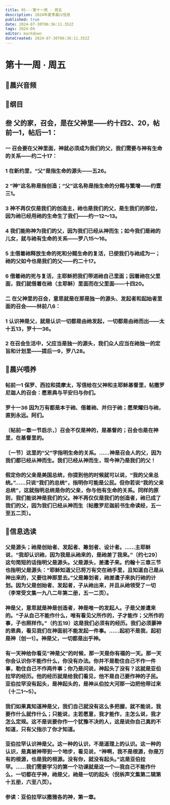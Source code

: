 ```yaml
---
title: 05---第十一周 · 周五
description: 2024年夏季晨兴信息
published: true
date: 2024-07-30T06:36:11.352Z
tags: 2024-04
editor: markdown
dateCreated: 2024-07-30T06:36:11.352Z
---
```


# 第十一周 · 周五
## 🎵晨兴音频

## 📖纲目

## **叁**    **父的家，召会，是在父神里——约十四2、20，帖前一1，帖后一1：**

### 一    召会要在父神里面，神就必须成为我们的父，我们需要与神有生命的关系——约二十17：

### 1    在新约里，“父”是指生命的源头——五26。

### 2    “神”这名称是指创造；“父”这名称是指生命的分赐与繁增——约壹三1。

### 3    神不再仅仅是我们的创造主，祂也是我们的父，是生我们的那位，因为祂已经用祂的生命生了我们——约一12～13。

### 4    我们能称神为我们的父，因为我们已经从神而生；如今我们是祂的儿女，就与祂有生命的关系——罗八15～16。

### 5    主借着祂释放生命的死和分赐生命的复活，已使我们与祂成为一；祂的父如今也是我们的父——约二十17。

### 6    借着祂的死与复活，主耶稣把我们带进祂自己里面；因着祂在父里面，我们就借着在祂（主耶稣）里面而在父里面——十四20。

### 二    在父神里的召会，意思就是在那是独一的源头、发起者和起始者里面的召会——林前八6：

### 1    认识神是父，就是认识一切都是由祂发起，一切都是由祂而出——太十五13，罗十一36。

### 2    在召会生活中，父应当是独一的源头，我们众人应当在祂独一的定旨和计划里——提后一9，罗八28。

## 📖晨兴喂养

### 帖前一1    保罗、西拉和提摩太，写信给在父神和主耶稣基督里，帖撒罗尼迦人的召会：愿恩典与平安归与你们。

### 罗十一36    因为万有都是本于祂、借着祂、并归于祂；愿荣耀归与祂，直到永远。阿们。

### 〔帖前一章一节启示，〕召会不仅是神的，是基督的；召会也是在神里，在基督里的。

### 〔一节〕这里的“父”字指明生命的关系。……神是召会人的父，因为我们都已经从神而生。我们已经从神而生，现今神乃是我们的父！

### 假定你的父亲是美国总统，你提到他的时候就可以说，“我的父亲总统。”……只说“我们的总统”，指明你可能是公民。但你若说“我的父亲总统”，这就指明总统是你的父亲，你与他有生命的关系。同样的原则，我们能说神是我们的父。神不再仅仅是我们的创造者，祂已成了我们的父，因为我们已经从神而生（帖撒罗尼迦前书生命读经，五一至五二页）。

## 📖信息选读

### 父是源头；祂是创始者、发起者、筹划者、设计者。……主耶稣说，“我却认识祂，因为我是从祂来的，是祂差了我来。”〔约七29〕这句简短的话指明父是源头。父是源头，差遣子来。约翰十三章三节也指明父是源头：“耶稣知道父已将万有交在祂手里，且知道自己是从神出来的，又要往神那里去。”父是筹划者，祂差遣子来执行祂的计划。因为父是创始者、发起者，子从祂出来，并且从祂领受了一切（李常受文集一九八二年第二册，五一二页）。

### 神是父，意思就是神是创造者，神是唯一的发起人。子是父差遣来的。“子从自己不能作什么，唯有看见父所作的，子才能作；父所作的事，子也照样作。”（约五19）这是我们必须有的经历。我们必须蒙神的恩典，看见我们在神面前不能发起一件事。……起初不是我，起初是神〔创一1〕。神是父，一切都是出乎神。

### 有一天神给你看见“神是父”的时候，那一天是你有福的一天。那一天你会认识你不能作什么，你没有办法。你并不是勒住自己不作一件事，勒住自己不作两件事；你乃是问说，神起头了没有？这就是亚伯拉罕的经历。他的经历就是给我们看见，他不是自己要作神的子民。亚伯拉罕没有起头，是神起头的，是神从伯拉大河那一边把他带过来（十二1～5）。

### 我们如果真知道神是父，我们自己就没有这么多把握，就不能说，我要作什么就作什么；只能说，主若愿意，我才能作，主怎么说，我才怎么定规。这不是说要你作一个犹豫不决的人，这是说你自己真的不知道，只有父指示了你才知道。

### 亚伯拉罕认识神是父。这一种的认识，不是道理上的认识。这一种的认识，是真被神带到一个地步，看见说，“神啊，我不是根源，你是万有的根源，也是我的根源。没有你，就没有起头。”这是亚伯拉罕。……我们需要学习的第一个功课就是这一个—我自己不能作什么，一切都在乎神，祂是父，祂是一切的起头（倪柝声文集第二辑第十五册，六至八页）。

### 参读：亚伯拉罕以撒雅各的神，第一章。

<!-- Google tag (gtag.js) -->
<script async src="https://www.googletagmanager.com/gtag/js?id=G-1P8709Z16T"></script>
<script>
  window.dataLayer = window.dataLayer || [];
  function gtag(){dataLayer.push(arguments);}
  gtag('js', new Date());

  gtag('config', 'G-1P8709Z16T');
</script>